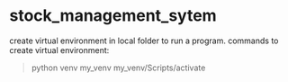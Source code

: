 # stock_management_sytem
create virtual environment in local folder to run a program.
commands to create virtual environment:
>python venv my_venv
>my_venv/Scripts/activate
